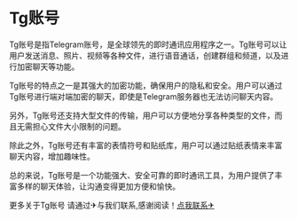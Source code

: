 # Tg账号

Tg账号是指Telegram账号，是全球领先的即时通讯应用程序之一。Tg账号可以让用户发送消息、照片、视频等各种文件，进行语音通话，创建群组和频道，以及进行加密聊天等功能。

Tg账号的特点之一是其强大的加密功能，确保用户的隐私和安全。用户可以通过Tg账号进行端对端加密的聊天，即使是Telegram服务器也无法访问聊天内容。

另外，Tg账号还支持大型文件的传输，用户可以方便地分享各种类型的文件，而且无需担心文件大小限制的问题。

除此之外，Tg账号还有丰富的表情符号和贴纸库，用户可以通过贴纸表情来丰富聊天内容，增加趣味性。

总的来说，Tg账号是一个功能强大、安全可靠的即时通讯工具，为用户提供了丰富多样的聊天体验，让沟通变得更加方便和愉快。

更多关于Tg账号 请通过✈与我们联系,感谢阅读！[点我联系✈](https://en.G208.com)